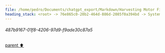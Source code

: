 ```yaml
---
file: /home/pedro/Documents/chatgpt_export/Markdown/Harvesting Motor Fields for Microcontrollers.md
heading_stack: <root> -> 76e865c0-20b2-464d-886d-2085f0a394bd -> System -> 90cbfd0a-d946-4ade-9b8d-760c81eb5f21 -> System -> aaa2c2b8-2ffe-4e97-8e29-722e0f25c925 -> User -> 487b9167-01f8-4206-97d9-f9ade30c87a5
---
```

###### 487b9167-01f8-4206-97d9-f9ade30c87a5
[parent ⬆️](#aaa2c2b8-2ffe-4e97-8e29-722e0f25c925)

